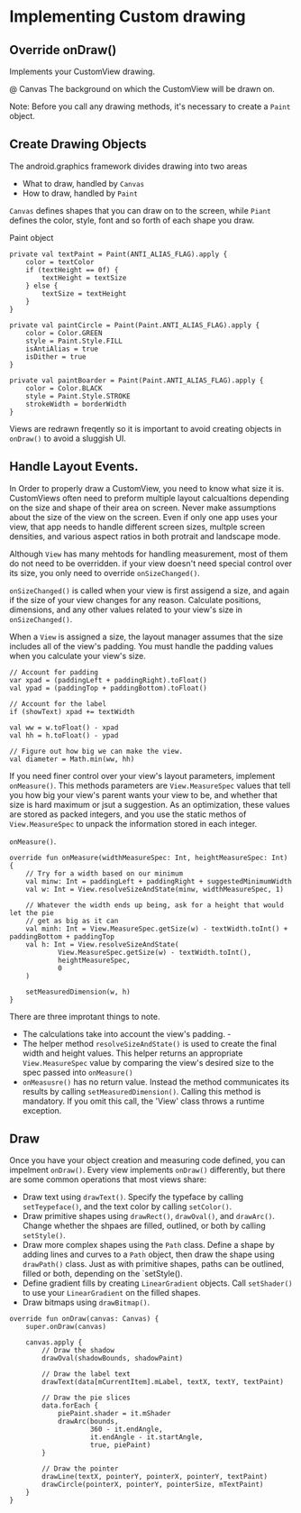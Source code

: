 # Implementing Custom drawing

## Override onDraw()
Implements your CustomView drawing. 

@ Canvas The background on which the CustomView will be drawn on. 

Note: Before you call any drawing methods, it's necessary to create a `Paint` object. 

## Create Drawing Objects
The android.graphics framework divides drawing into two areas
- What to draw, handled by `Canvas`
- How to draw, handled by `Paint`

`Canvas` defines shapes that you can draw on to the screen, while `Piant` defines the color, style, font and so forth of each shape you draw. 

Paint object
```
private val textPaint = Paint(ANTI_ALIAS_FLAG).apply {
    color = textColor
    if (textHeight == 0f) {
        textHeight = textSize
    } else {
        textSize = textHeight
    }
}

private val paintCircle = Paint(Paint.ANTI_ALIAS_FLAG).apply {
    color = Color.GREEN
    style = Paint.Style.FILL
    isAntiAlias = true
    isDither = true
}

private val paintBoarder = Paint(Paint.ANTI_ALIAS_FLAG).apply {
    color = Color.BLACK
    style = Paint.Style.STROKE
    strokeWidth = borderWidth
}
```

Views are redrawn freqently so it is important to avoid creating objects in `onDraw()` to avoid a sluggish UI. 

## Handle Layout Events. 
In Order to properly draw a CustomView, you need to know what size it is. CustomViews often need to preform multiple layout calcualtions depending on the size and shape of their area on screen. Never make assumptions about the size of the view on the screen. Even if only one app uses your view, that app needs to handle different screen sizes, multple screen densities, and various aspect ratios in both protrait and landscape mode. 

Although `View` has many mehtods for handling measurement, most of them do not need to be overridden. if your view doesn't need special control over its size, you only need to override `onSizeChanged()`. 

`onSizeChanged()` is called when your view is first assigend a size, and again if the size of your view changes for any reason. Calculate positions, dimensions, and any other values related to your view's size in `onSizeChanged()`. 

When a `View` is assigned a size, the layout manager assumes that the size includes all of the view's padding. You must handle the padding values when you calculate your view's size. 

```
// Account for padding
var xpad = (paddingLeft + paddingRight).toFloat()
val ypad = (paddingTop + paddingBottom).toFloat()

// Account for the label
if (showText) xpad += textWidth

val ww = w.toFloat() - xpad
val hh = h.toFloat() - ypad

// Figure out how big we can make the view.
val diameter = Math.min(ww, hh)
```

If you need finer control over your view's layout parameters, implement `onMeasure()`. This methods parameters are `View.MeasureSpec` values that tell you how big your view's parent wants your view to be, and whether that size is hard maximum or jsut a suggestion. As an optimization, these values are stored as packed integers, and you use the static methos of `View.MeasureSpec` to unpack the information stored in each integer. 

`onMeasure()`.
```
override fun onMeasure(widthMeasureSpec: Int, heightMeasureSpec: Int) {
    // Try for a width based on our minimum
    val minw: Int = paddingLeft + paddingRight + suggestedMinimumWidth
    val w: Int = View.resolveSizeAndState(minw, widthMeasureSpec, 1)

    // Whatever the width ends up being, ask for a height that would let the pie
    // get as big as it can
    val minh: Int = View.MeasureSpec.getSize(w) - textWidth.toInt() + paddingBottom + paddingTop
    val h: Int = View.resolveSizeAndState(
            View.MeasureSpec.getSize(w) - textWidth.toInt(),
            heightMeasureSpec,
            0
    )

    setMeasuredDimension(w, h)
}
```

There are three improtant things to note. 

- The calculations take into account the view's padding. -
- The helper method `resolveSizeAndState()` is used to create the final width and height values. This helper returns an appropriate `View.MeasureSpec` value by comparing the view's desired size to the spec passed into `onMeasure()`
- `onMeasusre()` has no return value. Instead the method communicates its results by calling `setMeasuredDimension()`. Calling this method is mandatory. If you omit this call, the 'View' class throws a runtime exception. 

## Draw
Once you have your object creation and measuring code defined, you can impelment `onDraw()`. Every view implements `onDraw()` differently, but there are some common operations that most views share: 

- Draw text using `drawText()`. Specify the typeface by calling `setTeypeface()`, and the text color by calling `setColor()`. 
- Draw primitive shapes using `drawRect()`, `drawOval()`, and `drawArc()`. Change whether the shpaes are filled, outlined, or both by calling `setStyle()`. 
- Draw more complex shapes using the `Path` class. Define a shape by adding lines and curves to a `Path` object, then draw the shape using `drawPath()` class. Just as with primitive shapes, paths can be outlined, filled or both, depending on the `setStyle(). 
- Define gradient fills by creating `LinearGradient` objects. Call `setShader()` to use your `LinearGradient` on the filled shapes. 
- Draw bitmaps using `drawBitmap()`. 
```
override fun onDraw(canvas: Canvas) {
    super.onDraw(canvas)

    canvas.apply {
        // Draw the shadow
        drawOval(shadowBounds, shadowPaint)

        // Draw the label text
        drawText(data[mCurrentItem].mLabel, textX, textY, textPaint)

        // Draw the pie slices
        data.forEach {
            piePaint.shader = it.mShader
            drawArc(bounds,
                    360 - it.endAngle,
                    it.endAngle - it.startAngle,
                    true, piePaint)
        }

        // Draw the pointer
        drawLine(textX, pointerY, pointerX, pointerY, textPaint)
        drawCircle(pointerX, pointerY, pointerSize, mTextPaint)
    }
}

```
